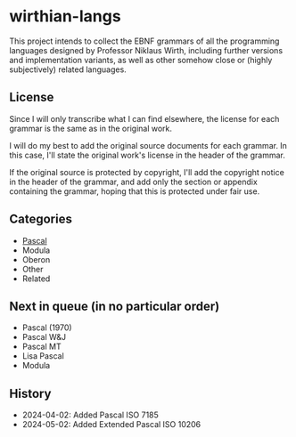 # wirthian-langs

This project intends to collect the EBNF grammars of all the programming languages designed by Professor Niklaus Wirth, including further versions and implementation variants, as well as other somehow close or (highly subjectively) related languages.

## License

Since I will only transcribe what I can find elsewhere, the license for each grammar is the same as in the original work.

I will do my best to add the original source documents for each grammar. In this case, I'll state the original work's license in the header of the grammar.

If the original source is protected by copyright, I'll add the copyright notice in the header of the grammar, and add only the section or appendix containing the grammar, hoping that this is protected under fair use.

## Categories

- [Pascal](pascal/README.md)
- Modula
- Oberon
- Other
- Related

## Next in queue (in no particular order)

- Pascal (1970)
- Pascal W&J
- Pascal MT
- Lisa Pascal
- Modula

## History

- 2024-04-02: Added Pascal ISO 7185
- 2024-05-02: Added Extended Pascal ISO 10206
